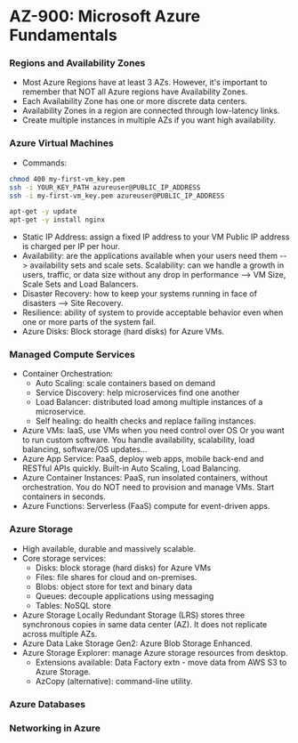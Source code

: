 # AZ-900: Microsoft Azure Fundamentals

### Regions and Availability Zones
- Most Azure Regions have at least 3 AZs. However, it's important to remember that NOT all Azure regions have Availability Zones.
- Each Availability Zone has one or more discrete data centers.
- Availability Zones in a region are connected through low-latency links.
- Create multiple instances in multiple AZs if you want high availability.

### Azure Virtual Machines
- Commands:
```bash
chmod 400 my-first-vm_key.pem
ssh -i YOUR_KEY_PATH azureuser@PUBLIC_IP_ADDRESS
ssh -i my-first-vm_key.pem azureuser@PUBLIC_IP_ADDRESS

apt-get -y update
apt-get -y install nginx
```
- Static IP Address: assign a fixed IP address to your VM Public IP address is charged per IP per hour.
- Availability: are the applications available when your users need them --> availability sets and scale sets.
Scalability: can we handle a growth in users, traffic, or data size without any drop in performance --> VM Size, Scale Sets and Load Balancers.
- Disaster Recovery: how to keep your systems running in face of disasters --> Site Recovery.
- Resilience: ability of system to provide acceptable behavior even when one or more parts of the system fail.
- Azure Disks: Block storage (hard disks) for Azure VMs.

### Managed Compute Services
- Container Orchestration:
    - Auto Scaling: scale containers based on demand
    - Service Discovery: help microservices find one another
    - Load Balancer: distributed load among multiple instances of a microservice.
    - Self healing: do health checks and replace failing instances.
- Azure VMs: IaaS, use VMs when you need control over OS Or you want to run custom software. You handle availability, scalability, load balancing, software/OS updates...
- Azure App Service: PaaS, deploy web apps, mobile back-end and RESTful APIs quickly. Built-in Auto Scaling, Load Balancing.
- Azure Container Instances: PaaS, run insolated containers, without orchestration. You do NOT need to provision and manage VMs. Start containers in seconds.
- Azure Functions: Serverless (FaaS) compute for event-driven apps.

### Azure Storage
- High available, durable and massively scalable.
- Core storage services:
    - Disks: block storage (hard disks) for Azure VMs
    - Files: file shares for cloud and on-premises.
    - Blobs: object store for text and binary data
    - Queues: decouple applications using messaging
    - Tables: NoSQL store
- Azure Storage Locally Redundant Storage (LRS) stores three synchronous copies in same data center (AZ). It does not replicate across multiple AZs.
- Azure Data Lake Storage Gen2: Azure Blob Storage Enhanced.
- Azure Storage Explorer: manage Azure storage resources from desktop.
    - Extensions available: Data Factory extn - move data from AWS S3 to Azure Storage.
    - AzCopy (alternative):  command-line utility.

### Azure Databases
### Networking in Azure
